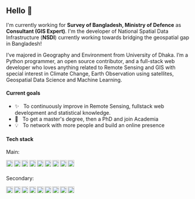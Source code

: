 ## Hello :wave:

I'm currently working for **Survey of Bangladesh, Ministry of Defence** as **Consultant (GIS Expert)**. I'm the developer of National Spatial Data Infrastructure (**NSDI**) currently working towards bridging the geospatial gap in Bangladesh!

I’ve majored in Geography and Environment from University of Dhaka. I’m a Python programmer, an open source contributor, and a full-stack web developer who loves anything related to Remote Sensing and GIS with special interest in Climate Change, Earth Observation using satellites, Geospatial Data Science and Machine Learning.


#### Current goals

- ✨ &nbsp; To continuously improve in Remote Sensing, fullstack web development and statistical knowledge.
- 🥇 &nbsp; To get a master's degree, then a PhD and join Academia
- 💡 &nbsp; To network with more people and build an online presence
<!--

#### My activities

- 🧑‍💻 &nbsp; ...
- 👥 &nbsp; ... -->

#### Tech stack

Main:

<a href="https://www.python.org/">
  <img align="left" alt="Python" width="18px" src="https://cdn.jsdelivr.net/npm/simple-icons@v3/icons/python.svg" />
</a>
<a href="https://www.javascript.com/">
  <img align="left" alt="JavaScript" width="18px" src="https://cdn.jsdelivr.net/npm/simple-icons@v3/icons/javascript.svg" />
<a href="https://www.djangoproject.com/">
  <img align="left" alt="Django" width="18px" src="https://cdn.jsdelivr.net/npm/simple-icons@v4/icons/django.svg" />
</a>
<a href="https://jupyter.org/">
  <img align="left" alt="Jupyter" width="18px" src="https://cdn.jsdelivr.net/npm/simple-icons@v3/icons/jupyter.svg" />
</a>
<a href="https://pandas.pydata.org/">
  <img align="left" alt="Pandas" width="18px" src="https://cdn.jsdelivr.net/npm/simple-icons@v3/icons/pandas.svg" />
</a>
<a href="https://git-scm.com/">
  <img align="left" alt="Git" width="18px" src="https://cdn.jsdelivr.net/npm/simple-icons@v3/icons/git.svg" />
</a>
</a>
<a href="https://code.visualstudio.com/">
  <img align="left" alt="VSCode" width="18px" src="https://cdn.jsdelivr.net/npm/simple-icons@v3/icons/visualstudiocode.svg" />
</a>
<a href="https://www.jetbrains.com/pycharm/">
  <img align="left" alt="PyCharm" width="18px" src="https://cdn.jsdelivr.net/npm/simple-icons@v3/icons/pycharm.svg" />
</a>
<a href="https://www.microsoft.com/en-us/microsoft-365/powerpoint">
<img align="left" alt="Powerpoint" width="18px" src="https://cdn.jsdelivr.net/npm/simple-icons@v3/icons/microsoftpowerpoint.svg" />
</a>

#### &nbsp;

Secondary:

<a href="https://qgis.org/">
  <img align="left" alt="QGIS" width="18px" src="https://cdn.jsdelivr.net/npm/simple-icons@v3/icons/qgis.svg" />
</a>
<img align="left" alt="HTML" width="18px" src="https://cdn.jsdelivr.net/npm/simple-icons@v3/icons/html5.svg" />
<img align="left" alt="CSS" width="18px" src="https://cdn.jsdelivr.net/npm/simple-icons@v3/icons/css3.svg" />
<a href="https://www.latex-project.org/">
  <img align="left" alt="LaTeX" width="18px" src="https://cdn.jsdelivr.net/npm/simple-icons@v3/icons/latex.svg" />
</a>
<a href="https://www.tableau.com/">
  <img align="left" alt="Tableau" width="18px" src="https://cdn.jsdelivr.net/npm/simple-icons@v3/icons/tableau.svg" />
</a>
<a href="https://www.blender.org/">
  <img align="left" alt="Blender" width="18px" src="https://cdn.jsdelivr.net/npm/simple-icons@v3/icons/blender.svg" />
</a>
<a href="https://fastapi.tiangolo.com/">
  <img align="left" alt="FastAPI" width="18px" src="https://cdn.jsdelivr.net/npm/simple-icons@v3/icons/fastapi.svg" />
</a>
<a href="https://www.photoshop.com/en">
  <img align="left" alt="Photoshop" width="18px" src="https://cdn.jsdelivr.net/npm/simple-icons@v3/icons/adobephotoshop.svg" />
</a>
<a href="https://www.adobe.com/products/illustrator.html">
  <img align="left" alt="Illustrator" width="18px" src="https://cdn.jsdelivr.net/npm/simple-icons@v3/icons/adobeillustrator.svg" />
</a>

#### &nbsp;
